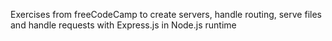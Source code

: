 Exercises from freeCodeCamp to create servers, handle routing, serve files and handle requests with Express.js in Node.js runtime
